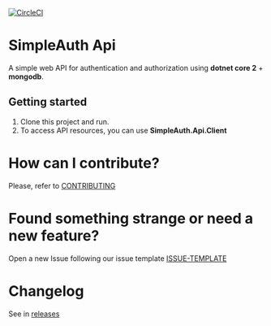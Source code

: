 [![CircleCI](https://circleci.com/gh/ThiagoBarradas/simple-auth-api/tree/master.svg?style=svg)](https://circleci.com/gh/ThiagoBarradas/simple-auth-api/tree/master)

# SimpleAuth Api

A simple web API for authentication and authorization using **dotnet core 2** + **mongodb**.

## Getting started

1. Clone this project and run.
2. To access API resources, you can use **SimpleAuth.Api.Client**

# How can I contribute?
Please, refer to [CONTRIBUTING](CONTRIBUTING.md)

# Found something strange or need a new feature?
Open a new Issue following our issue template [ISSUE-TEMPLATE](ISSUE-TEMPLATE.md)

# Changelog
See in [releases](https://github.com/ThiagoBarradas/simpleauth-api/releases)


